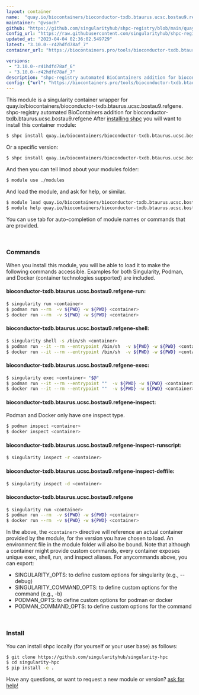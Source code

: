 ```yaml
---
layout: container
name:  "quay.io/biocontainers/bioconductor-txdb.btaurus.ucsc.bostau9.refgene"
maintainer: "@vsoch"
github: "https://github.com/singularityhub/shpc-registry/blob/main/quay.io/biocontainers/bioconductor-txdb.btaurus.ucsc.bostau9.refgene/container.yaml"
config_url: "https://raw.githubusercontent.com/singularityhub/shpc-registry/main/quay.io/biocontainers/bioconductor-txdb.btaurus.ucsc.bostau9.refgene/container.yaml"
updated_at: "2023-04-04 02:36:02.549729"
latest: "3.10.0--r42hdfd78af_7"
container_url: "https://biocontainers.pro/tools/bioconductor-txdb.btaurus.ucsc.bostau9.refgene"

versions:
 - "3.10.0--r41hdfd78af_6"
 - "3.10.0--r42hdfd78af_7"
description: "shpc-registry automated BioContainers addition for bioconductor-txdb.btaurus.ucsc.bostau9.refgene"
config: {"url": "https://biocontainers.pro/tools/bioconductor-txdb.btaurus.ucsc.bostau9.refgene", "maintainer": "@vsoch", "description": "shpc-registry automated BioContainers addition for bioconductor-txdb.btaurus.ucsc.bostau9.refgene", "latest": {"3.10.0--r42hdfd78af_7": "sha256:2340df8dd2b03b2c39022b5ef114ba66ba5e4fe72dce68cf33e0a6e8f86cadb6"}, "tags": {"3.10.0--r41hdfd78af_6": "sha256:841ce7eb3058b58be45948921b6df93aaef36c80bb516051c40b3a7a85d257da", "3.10.0--r42hdfd78af_7": "sha256:2340df8dd2b03b2c39022b5ef114ba66ba5e4fe72dce68cf33e0a6e8f86cadb6"}, "docker": "quay.io/biocontainers/bioconductor-txdb.btaurus.ucsc.bostau9.refgene"}
---
```


This module is a singularity container wrapper for quay.io/biocontainers/bioconductor-txdb.btaurus.ucsc.bostau9.refgene.
shpc-registry automated BioContainers addition for bioconductor-txdb.btaurus.ucsc.bostau9.refgene
After [installing shpc](#install) you will want to install this container module:


```bash
$ shpc install quay.io/biocontainers/bioconductor-txdb.btaurus.ucsc.bostau9.refgene
```

Or a specific version:

```bash
$ shpc install quay.io/biocontainers/bioconductor-txdb.btaurus.ucsc.bostau9.refgene:3.10.0--r42hdfd78af_7
```

And then you can tell lmod about your modules folder:

```bash
$ module use ./modules
```

And load the module, and ask for help, or similar.

```bash
$ module load quay.io/biocontainers/bioconductor-txdb.btaurus.ucsc.bostau9.refgene/3.10.0--r42hdfd78af_7
$ module help quay.io/biocontainers/bioconductor-txdb.btaurus.ucsc.bostau9.refgene/3.10.0--r42hdfd78af_7
```

You can use tab for auto-completion of module names or commands that are provided.

<br>

### Commands

When you install this module, you will be able to load it to make the following commands accessible.
Examples for both Singularity, Podman, and Docker (container technologies supported) are included.

#### bioconductor-txdb.btaurus.ucsc.bostau9.refgene-run:

```bash
$ singularity run <container>
$ podman run --rm  -v ${PWD} -w ${PWD} <container>
$ docker run --rm  -v ${PWD} -w ${PWD} <container>
```

#### bioconductor-txdb.btaurus.ucsc.bostau9.refgene-shell:

```bash
$ singularity shell -s /bin/sh <container>
$ podman run --it --rm --entrypoint /bin/sh  -v ${PWD} -w ${PWD} <container>
$ docker run --it --rm --entrypoint /bin/sh  -v ${PWD} -w ${PWD} <container>
```

#### bioconductor-txdb.btaurus.ucsc.bostau9.refgene-exec:

```bash
$ singularity exec <container> "$@"
$ podman run --it --rm --entrypoint ""  -v ${PWD} -w ${PWD} <container> "$@"
$ docker run --it --rm --entrypoint ""  -v ${PWD} -w ${PWD} <container> "$@"
```

#### bioconductor-txdb.btaurus.ucsc.bostau9.refgene-inspect:

Podman and Docker only have one inspect type.

```bash
$ podman inspect <container>
$ docker inspect <container>
```

#### bioconductor-txdb.btaurus.ucsc.bostau9.refgene-inspect-runscript:

```bash
$ singularity inspect -r <container>
```

#### bioconductor-txdb.btaurus.ucsc.bostau9.refgene-inspect-deffile:

```bash
$ singularity inspect -d <container>
```



#### bioconductor-txdb.btaurus.ucsc.bostau9.refgene

```bash
$ singularity run <container>
$ podman run --rm  -v ${PWD} -w ${PWD} <container>
$ docker run --rm  -v ${PWD} -w ${PWD} <container>
```


In the above, the `<container>` directive will reference an actual container provided
by the module, for the version you have chosen to load. An environment file in the
module folder will also be bound. Note that although a container
might provide custom commands, every container exposes unique exec, shell, run, and
inspect aliases. For anycommands above, you can export:

 - SINGULARITY_OPTS: to define custom options for singularity (e.g., --debug)
 - SINGULARITY_COMMAND_OPTS: to define custom options for the command (e.g., -b)
 - PODMAN_OPTS: to define custom options for podman or docker
 - PODMAN_COMMAND_OPTS: to define custom options for the command

<br>

### Install

You can install shpc locally (for yourself or your user base) as follows:

```bash
$ git clone https://github.com/singularityhub/singularity-hpc
$ cd singularity-hpc
$ pip install -e .
```

Have any questions, or want to request a new module or version? [ask for help!](https://github.com/singularityhub/singularity-hpc/issues)